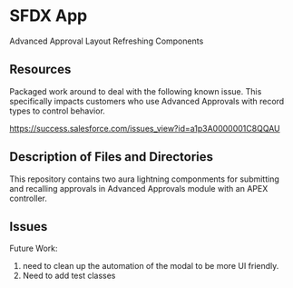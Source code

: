 # SFDX App
Advanced Approval Layout Refreshing Components

## Resources
Packaged work around to deal with the following known issue. This specifically impacts customers who use Advanced Approvals with record types to control behavior.

https://success.salesforce.com/issues_view?id=a1p3A0000001C8QQAU

## Description of Files and Directories
This repository contains two aura lightning componments for submitting and recalling approvals in Advanced Approvals module with an APEX controller.

## Issues
Future Work: 
1. need to clean up the automation of the modal to be more UI friendly.
2. Need to add test classes
